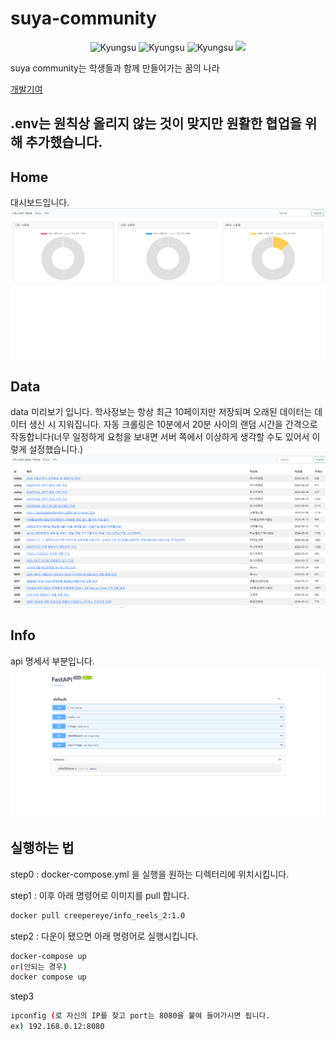 # suya-community

<p align="center">
  <img alt="Kyungsu" src="https://img.shields.io/badge/Version%20-0.0.1b-orange.svg?style=flat&colorA=E1523D&colorB=blue" />
  <img alt="Kyungsu" src="https://img.shields.io/badge/Python%20-3.9%20%7C%203.10%20%7C%203.11-orange.svg?style=flat&colorA=gray&colorB=blue" style="max-width:100%;" />
  <img alt="Kyungsu" src="https://img.shields.io/badge/FastAPI%20-0.111.0-orange.svg?style=flat&colorA=E1523D&colorB=blue" />
  <img src="https://badgen.net/badge/icon/terminal?icon=terminal&label" />
</p>

suya community는 학생들과 함께 만들어가는 꿈의 나라


[개발기여](CONTRIBUTING.md)

## .env는 원칙상 올리지 않는 것이 맞지만 원활한 협업을 위해 추가했습니다.

## Home
대시보드입니다.
![img_5.png](info_reels_docker/apps/info_reels/img_5.png)

## Data
data 미리보기 입니다.
학사정보는 항상 최근 10페이지만 저장되며 오래된 데이터는 데이터 생신 시 지워집니다.
자동 크롤링은 10분에서 20분 사이의 랜덤 시간을 간격으로 작동합니다(너무 일정하게 요청을 보내면 서버 쪽에서 이상하게 생각할 수도 있어서 이렇게 설정했습니다.)
![img_3.png](info_reels_docker/apps/info_reels/img_3.png)

## Info
api 명세서 부분입니다.
![img_6.png](info_reels_docker/apps/info_reels/img_6.png)

## 실행하는 법
step0 : docker-compose.yml 을 실행을 원하는 디렉터리에 위치시킵니다.

step1 : 이후 아래 명령어로 이미지를 pull 합니다.
```bash
docker pull creepereye/info_reels_2:1.0
```
step2 : 다운이 됐으면 아래 명령어로 실행시킵니다.
```bash
docker-compose up
or(안되는 경우)
docker compose up
```
step3
```bash
ipconfig (로 자신의 IP를 찾고 port는 8080을 붙여 들어가시면 됩니다.
ex) 192.168.0.12:8080
```